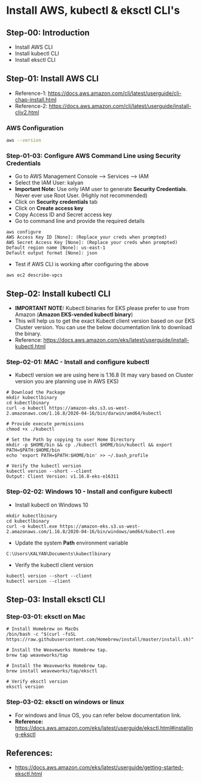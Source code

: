 # Install AWS, kubectl & eksctl CLI's

## Step-00: Introduction
- Install AWS CLI
- Install kubectl CLI
- Install eksctl CLI

## Step-01: Install AWS CLI
- Reference-1: https://docs.aws.amazon.com/cli/latest/userguide/cli-chap-install.html
- Reference-2: https://docs.aws.amazon.com/cli/latest/userguide/install-cliv2.html

### AWS Configuration
```bash
aws --version
```

### Step-01-03: Configure AWS Command Line using Security Credentials
- Go to AWS Management Console --> Services --> IAM
- Select the IAM User: kalyan 
- **Important Note:** Use only IAM user to generate **Security Credentials**. Never ever use Root User. (Highly not recommended)
- Click on **Security credentials** tab
- Click on **Create access key**
- Copy Access ID and Secret access key
- Go to command line and provide the required details
```
aws configure
AWS Access Key ID [None]: (Replace your creds when prompted)
AWS Secret Access Key [None]: (Replace your creds when prompted)
Default region name [None]: us-east-1
Default output format [None]: json
```
- Test if AWS CLI is working after configuring the above
```
aws ec2 describe-vpcs
```

## Step-02: Install kubectl CLI
- **IMPORTANT NOTE:** Kubectl binaries for EKS please prefer to use from Amazon (**Amazon EKS-vended kubectl binary**)
- This will help us to get the exact Kubectl client version based on our EKS Cluster version. You can use the below documentation link to download the binary.
- Reference: https://docs.aws.amazon.com/eks/latest/userguide/install-kubectl.html

### Step-02-01: MAC - Install and configure kubectl
- Kubectl version we are using here is 1.16.8 (It may vary based on Cluster version you are planning use in AWS EKS)

```
# Download the Package
mkdir kubectlbinary
cd kubectlbinary
curl -o kubectl https://amazon-eks.s3.us-west-2.amazonaws.com/1.16.8/2020-04-16/bin/darwin/amd64/kubectl

# Provide execute permissions
chmod +x ./kubectl

# Set the Path by copying to user Home Directory
mkdir -p $HOME/bin && cp ./kubectl $HOME/bin/kubectl && export PATH=$PATH:$HOME/bin
echo 'export PATH=$PATH:$HOME/bin' >> ~/.bash_profile

# Verify the kubectl version
kubectl version --short --client
Output: Client Version: v1.16.8-eks-e16311
```


### Step-02-02: Windows 10 - Install and configure kubectl
- Install kubectl on Windows 10 
```
mkdir kubectlbinary
cd kubectlbinary
curl -o kubectl.exe https://amazon-eks.s3.us-west-2.amazonaws.com/1.16.8/2020-04-16/bin/windows/amd64/kubectl.exe
```
- Update the system **Path** environment variable 
```
C:\Users\KALYAN\Documents\kubectlbinary
```
- Verify the kubectl client version
```
kubectl version --short --client
kubectl version --client
```

## Step-03: Install eksctl CLI
### Step-03-01: eksctl on Mac
```
# Install Homebrew on MacOs
/bin/bash -c "$(curl -fsSL https://raw.githubusercontent.com/Homebrew/install/master/install.sh)"

# Install the Weaveworks Homebrew tap.
brew tap weaveworks/tap

# Install the Weaveworks Homebrew tap.
brew install weaveworks/tap/eksctl

# Verify eksctl version
eksctl version
```

### Step-03-02: eksctl on windows or linux
- For windows and linux OS, you can refer below documentation link. 
- **Reference:** https://docs.aws.amazon.com/eks/latest/userguide/eksctl.html#installing-eksctl


## References:
- https://docs.aws.amazon.com/eks/latest/userguide/getting-started-eksctl.html
